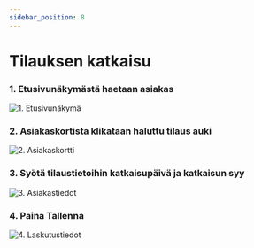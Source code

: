 ```yaml
---
sidebar_position: 8
---
```


# Tilauksen katkaisu

### 1. Etusivunäkymästä haetaan asiakas

![1. Etusivunäkymä](/img/pikaohjeet/hakuehto.png)

### 2. Asiakaskortista klikataan haluttu tilaus auki

![2. Asiakaskortti](/img/pikaohjeet/Tilauksen_Katkaisu2.png)

### 3. Syötä tilaustietoihin katkaisupäivä ja katkaisun syy

![3. Asiakastiedot](/img/pikaohjeet/Tilauksen_Katkaisu3.png)

### 4. Paina Tallenna

![4. Laskutustiedot](/img/pikaohjeet/Tilauksen_Katkaisu4.png)